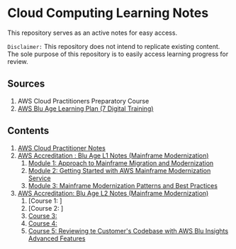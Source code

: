 # Cloud Computing Learning Notes
This repository serves as an active notes for easy access.

`Disclaimer:` This repository does not intend to replicate existing content. The sole
purpose of this repository is to easily access learning progress for review.

## Sources
1. AWS Cloud Practitioners Preparatory Course
2. [AWS Blu Age Learning Plan (7 Digital Training)](https://explore.skillbuilder.aws/learn/learning-plans/1674/aws-blu-age-learning-plan-partner)

## Contents
1. [AWS Cloud Practitioner Notes](AWS-Practicioner-Essentials/AWS-Practitioner-Essentials-Notes.md#aws-practitioner-essentials)
2. [AWS Accreditation : Blu Age L1 Notes (Mainframe Modernization)](AWS-Mainframe-Modernization)
   1. [Module 1: Approach to Mainframe Migration and Modernization](AWS-Mainframe-Modernization/Module-1.md#module-1-approach-to-mainframe-migration-and-modernization-conceptual-introduction-)
   2. [Module 2: Getting Started with AWS Mainframe Modernization Service](AWS-Mainframe-Modernization/Module-2.md#module-2-getting-started-with-aws-mainframe-modernization-service-)
   3. [Module 3: Mainframe Modernization Patterns and Best Practices](AWS-Mainframe-Modernization/Module-3.md#module-3-mainframe-modernization-patterns-and-best-practices-)
3. [AWS Accreditation: Blu Age L2 Notes (Mainframe Modernization)](AWS-Mainframe-Modernization/L2-Blu-Age-Certification/)
   1. [Course 1: ]
   2. [Course 2: ]
   3. [Course 3: ](AWS-Mainframe-Modernization/L2-Blu-Age-Certification/Course-3.md)
   4. [Course 4: ](AWS-Mainframe-Modernization/L2-Blu-Age-Certification/Course-4.md)
   5. [Course 5: Reviewing te Customer's Codebase with AWS Blu Insights Advanced Features](AWS-Mainframe-Modernization/L2-Blu-Age-Certification/Course-5.md)